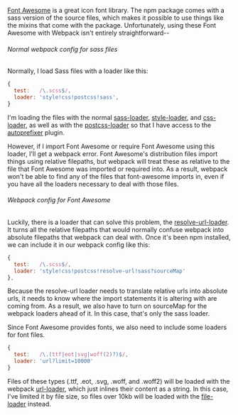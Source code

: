 [Font Awesome](http://fontawesome.io/) is a great icon font library. The npm package comes with a sass version of the source files, which makes it possible to use things like the mixins that come with the package. Unfortunately, using these Font Awesome with Webpack isn't entirely straightforward--

###### Normal webpack config for sass files

Normally, I load Sass files with a loader like this: 

```javascript 
{
  test:   /\.scss$/, 
  loader: 'style!css!postcss!sass',
}
```

I'm loading the files with the normal [sass-loader](https://www.npmjs.com/package/sass-loader), [style-loader](https://www.npmjs.com/package/style-loader), and [css-loader](https://www.npmjs.com/package/css-loader), as well as with the [postcss-loader](https://www.npmjs.com/package/postcss-loader) so that I have access to the [autoprefixer](https://www.npmjs.com/package/autoprefixer) plugin. 

However, if I import Font Awesome or require Font Awesome using this loader, I'll get a webpack error. Font Awesome's distribution files import things using relative filepaths, but webpack will treat these as relative to the file that Font Awesome was imported or required into. As a result, webpack won't be able to find any of the files that font-awesome imports in, even if you have all the loaders necessary to deal with those files. 

###### Webpack config for Font Awesome

Luckily, there is a loader that can solve this problem, the [resolve-url-loader](https://www.npmjs.com/package/resolve-url-loader). It turns all the relative filepaths  that would normally confuse webpack into absolute filepaths that webpack can deal with. Once it's been npm installed, we can include it in our webpack config like this: 

```javascript
{
  test:   /\.scss$/, 
  loader: 'style!css!postcss!resolve-url!sass?sourceMap'
},
```
Because the resolve-url loader needs to translate relative urls into absolute urls, it needs to know where the import statements it is altering with are coming from. As a result, we also have to turn on sourceMap for the webpack loaders ahead of it. In this case, that's only the sass loader. 

Since Font Awesome provides fonts, we also need to include some loaders for font files.  

```javascript 
{ 
  test:   /\.(ttf|eot|svg|woff(2)?)$/, 
  loader: 'url?limit=10000'
}
```

Files of these types (.ttf, .eot, .svg, .woff, and .woff2) will be loaded with the webpack [url-loader](https://www.npmjs.com/package/url-loader), which just inlines their content as a string. In this case, I've limited it by file size, so files over 10kb will be loaded with the [file-loader](https://www.npmjs.com/package/file-loader) instead. 
